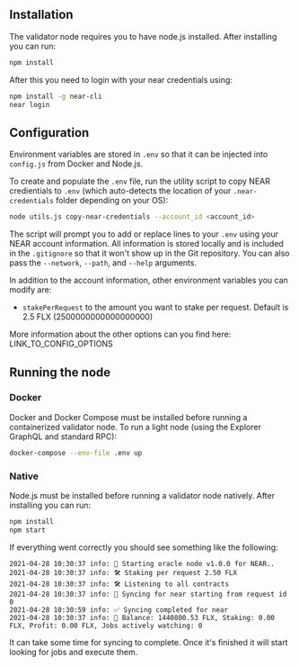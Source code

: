 ## Installation

The validator node requires you to have node.js installed. After installing you can run:

```Bash
npm install
```

After this you need to login with your near credentials using:

```Bash
npm install -g near-cli
near login
```

## Configuration

Environment variables are stored in `.env` so that it can be injected into `config.js` from Docker and Node.js.

To create and populate the `.env` file, run the utility script to copy NEAR credientials to `.env` (which auto-detects the location of your `.near-credentials` folder depending on your OS):

```Bash
node utils.js copy-near-credentials --account_id <account_id>
```

The script will prompt you to add or replace lines to your `.env` using your NEAR account information. All information is stored locally and is included in the `.gitignore` so that it won't show up in the Git repository. You can also pass the `--network`, `--path`, and `--help` arguments.

In addition to the account information, other environment variables you can modify are:

* `stakePerRequest` to the amount you want to stake per request. Default is 2.5 FLX (2500000000000000000)

More information about the other options can you find here: LINK_TO_CONFIG_OPTIONS

## Running the node

### Docker

Docker and Docker Compose must be installed before running a containerized validator node. To run a light node (using the Explorer GraphQL and standard RPC):

``` Bash
docker-compose --env-file .env up
```

### Native

Node.js must be installed before running a validator node natively. After installing you can run:

```Bash
npm install
npm start
```

If everything went correctly you should see something like the following:

```
2021-04-28 10:30:37 info: 🤖 Starting oracle node v1.0.0 for NEAR..
2021-04-28 10:30:37 info: 🛠 Staking per request 2.50 FLX
2021-04-28 10:30:37 info: 🛠 Listening to all contracts
2021-04-28 10:30:37 info: 🔄 Syncing for near starting from request id 0
2021-04-28 10:30:59 info: ✅ Syncing completed for near
2021-04-28 10:30:37 info: 💸 Balance: 1440800.53 FLX, Staking: 0.00 FLX, Profit: 0.00 FLX, Jobs actively watching: 0
```

It can take some time for syncing to complete. Once it's finished it will start looking for jobs and execute them.
